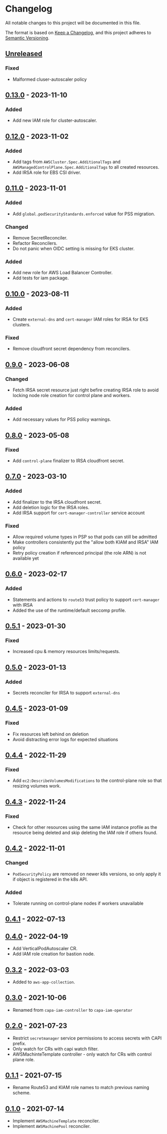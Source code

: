 # Changelog

All notable changes to this project will be documented in this file.

The format is based on [Keep a Changelog](https://keepachangelog.com/en/1.0.0/),
and this project adheres to [Semantic Versioning](https://semver.org/spec/v2.0.0.html).

## [Unreleased]

### Fixed

- Malformed cluser-autoscaler policy

## [0.13.0] - 2023-11-10

### Added

- Add new IAM role for cluster-autoscaler.

## [0.12.0] - 2023-11-02

### Added

- Add tags from `AWSCluster.Spec.AdditionalTags` and `AWSManagedControlPlane.Spec.AdditionalTags` to  all created resources.
- Add IRSA role for EBS CSI driver.

## [0.11.0] - 2023-11-01

### Added

- Add `global.podSecurityStandards.enforced` value for PSS migration.

### Changed

- Remove SecretReconciler.
- Refactor Reconcilers.
- Do not panic when OIDC setting is missing for EKS cluster.

### Added

- Add new role for AWS Load Balancer Controller.
- Add tests for iam package.

## [0.10.0] - 2023-08-11

### Added

- Create `external-dns` and `cert-manager` IAM roles for IRSA for EKS clusters.

### Fixed

- Remove cloudfront secret dependency from reconcilers.

## [0.9.0] - 2023-06-08

### Changed

- Fetch IRSA secret resource just right befire creating IRSA role to avoid locking node role creation for control plane and workers.

### Added

- Add necessary values for PSS policy warnings. 

## [0.8.0] - 2023-05-08

### Fixed

- Add `control-plane` finalizer to IRSA cloudfront secret.

## [0.7.0] - 2023-03-10

### Added

- Add finalizer to the IRSA cloudfront secret.
- Add deletion logic for the IRSA roles.
- Add IRSA support for `cert-manager-controller` service account

### Fixed

- Allow required volume types in PSP so that pods can still be admitted
- Make controllers consistently put the "allow both KIAM and IRSA" IAM policy
- Retry policy creation if referenced principal (the role ARN) is not available yet

## [0.6.0] - 2023-02-17

### Added

- Statements and actions to `route53` trust policy to support `cert-manager` with IRSA
- Added the use of the runtime/default seccomp profile.

## [0.5.1] - 2023-01-30

### Fixed

- Increased cpu & memory resources limits/requests.

## [0.5.0] - 2023-01-13

### Added

- Secrets reconciler for IRSA to support `external-dns`

## [0.4.5] - 2023-01-09

### Fixed

- Fix resources left behind on deletion
- Avoid distracting error logs for expected situations

## [0.4.4] - 2022-11-29

### Fixed

- Add `ec2:DescribeVolumesModifications` to the control-plane role so that resizing volumes work.

## [0.4.3] - 2022-11-24

### Fixed

- Check for other resources using the same IAM instance profile as the resource being deleted and skip deleting the IAM role if others found.

## [0.4.2] - 2022-11-01

### Changed

- `PodSecurityPolicy` are removed on newer k8s versions, so only apply it if object is registered in the k8s API.

### Added

- Tolerate running on control-plane nodes if workers unavailable

## [0.4.1] - 2022-07-13

## [0.4.0] - 2022-04-19

- Add VerticalPodAutoscaler CR.
- Add IAM role creation for bastion node.


## [0.3.2] - 2022-03-03

- Added to `aws-app-collection`.

## [0.3.0] - 2021-10-06

- Renamed from `capa-iam-controller` to `capa-iam-operator`

## [0.2.0] - 2021-07-23

- Restrict `secretmanager` service permissions to access secrets with CAPI prefix.
- Only watch for CRs with capi watch filter.
- AWSMachinteTemplate controller - only watch for CRs with control plane role.

## [0.1.1] - 2021-07-15

- Rename Route53 and KIAM role names to match previous naming scheme.

## [0.1.0] - 2021-07-14

- Implement `AWSMachineTemplate` reconciler.
- Implement `AWSMachinePool` reconciler.

[Unreleased]: https://github.com/giantswarm/capa-iam-operator/compare/v0.13.0...HEAD
[0.13.0]: https://github.com/giantswarm/capa-iam-operator/compare/v0.12.0...v0.13.0
[0.12.0]: https://github.com/giantswarm/capa-iam-operator/compare/v0.11.0...v0.12.0
[0.11.0]: https://github.com/giantswarm/capa-iam-operator/compare/v0.10.0...v0.11.0
[0.10.0]: https://github.com/giantswarm/capa-iam-operator/compare/v0.9.0...v0.10.0
[0.9.0]: https://github.com/giantswarm/capa-iam-operator/compare/v0.8.0...v0.9.0
[0.8.0]: https://github.com/giantswarm/capa-iam-operator/compare/v0.7.0...v0.8.0
[0.7.0]: https://github.com/giantswarm/capa-iam-operator/compare/v0.6.0...v0.7.0
[0.6.0]: https://github.com/giantswarm/capa-iam-operator/compare/v0.5.1...v0.6.0
[0.5.1]: https://github.com/giantswarm/capa-iam-operator/compare/v0.5.0...v0.5.1
[0.5.0]: https://github.com/giantswarm/capa-iam-operator/compare/v0.4.5...v0.5.0
[0.4.5]: https://github.com/giantswarm/capa-iam-operator/compare/v0.4.4...v0.4.5
[0.4.4]: https://github.com/giantswarm/capa-iam-operator/compare/v0.4.3...v0.4.4
[0.4.3]: https://github.com/giantswarm/capa-iam-operator/compare/v0.4.2...v0.4.3
[0.4.2]: https://github.com/giantswarm/capa-iam-operator/compare/v0.4.1...v0.4.2
[0.4.1]: https://github.com/giantswarm/capa-iam-operator/compare/v0.4.0...v0.4.1
[0.4.0]: https://github.com/giantswarm/capa-iam-operator/compare/v0.3.2...v0.4.0
[0.3.2]: https://github.com/giantswarm/capa-iam-operator/compare/v0.3.0...v0.3.2
[0.3.0]: https://github.com/giantswarm/capa-iam-operator/compare/v0.2.0...v0.3.0
[0.2.0]: https://github.com/giantswarm/capa-iam-operator/compare/v0.1.1...v0.2.0
[0.1.1]: https://github.com/giantswarm/capa-iam-operator/compare/v0.1.0...v0.1.1
[0.1.0]: https://github.com/giantswarm/capa-iam-operator/compare/v1.0.0...v0.1.0
